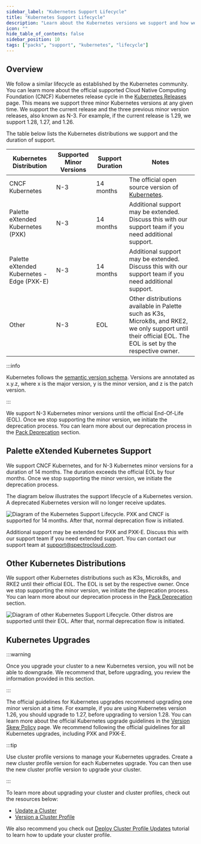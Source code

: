 ```yaml
---
sidebar_label: "Kubernetes Support Lifecycle"
title: "Kubernetes Support Lifecycle"
description: "Learn about the Kubernetes versions we support and how we manage Kubernetes support."
icon: ""
hide_table_of_contents: false
sidebar_position: 10
tags: ["packs", "support", "kubernetes", "lifecycle"]
---
```


## Overview

We follow a similar lifecycle as established by the Kubernetes community. You can learn more about the official
supported Cloud Native Computing Foundation (CNCF) Kubernetes release cycle in the
[Kubernetes Releases](https://kubernetes.io/releases/) page. This means we support three minor Kubernetes versions at
any given time. We support the current release and the three previous minor version releases, also known as N-3. For
example, if the current release is 1.29, we support 1.28, 1.27, and 1.26.

The table below lists the Kubernetes distributions we support and the duration of support.

| Kubernetes Distribution                    | Supported Minor Versions | Support Duration | Notes                                                                                                                                                       |
| ------------------------------------------ | ------------------------ | ---------------- | ----------------------------------------------------------------------------------------------------------------------------------------------------------- |
| CNCF Kubernetes                            | N-3                      | 14 months        | The official open source version of [Kubernetes](https://kubernetes.io/).                                                                                   |
| Palette eXtended Kubernetes (PXK)          | N-3                      | 14 months        | Additional support may be extended. Discuss this with our support team if you need additional support.                                                      |
| Palette eXtended Kubernetes - Edge (PXK-E) | N-3                      | 14 months        | Additional support may be extended. Discuss this with our support team if you need additional support.                                                      |
| Other                                      | N-3                      | EOL              | Other distributions available in Palette such as K3s, Microk8s, and RKE2, we only support until their official EOL. The EOL is set by the respective owner. |

:::info

Kubernetes follows the [semantic version schema](https://semver.org/). Versions are annotated as x.y.z, where x is the
major version, y is the minor version, and z is the patch version.

:::

We support N-3 Kubernetes minor versions until the official End-Of-Life (EOL). Once we stop supporting the minor
version, we initiate the deprecation process. You can learn more about our deprecation process in the
[Pack Deprecation](./maintenance-policy.md#pack-deprecations) section.

## Palette eXtended Kubernetes Support

<!-- prettier-ignore-start -->
We support CNCF Kubernetes, <VersionedLink text="Palette eXtended Kubernetes (PXK)" url="/integrations/packs/?pack=kubernetes" />  and <VersionedLink text="Palette eXtended Kubernetes Edge (PXK-E)" url="/integrations/packs/?pack=edge-k8s"/> for N-3 Kubernetes minor versions for a duration of 14
months. The duration exceeds the official EOL by four months. Once we stop supporting the minor version, we initiate the
deprecation process.
<!-- prettier-ignore-end -->

The diagram below illustrates the support lifecycle of a Kubernetes version. A deprecated Kubernetes version will no
longer receive updates.

![Diagram of the Kubernetes Support Lifecycle. PXK and CNCF is supported for 14 months. After that, normal deprecation flow is initiated.](/integrations_kubernetes-support_support-cycle.webp)

Additional support may be extended for PXK and PXK-E. Discuss this with our support team if you need extended support.
You can contact our support team at [support@spectrocloud.com](mailto:support@spectrocloud.com).

## Other Kubernetes Distributions

We support other Kubernetes distributions such as K3s, Microk8s, and RKE2 until their official EOL. The EOL is set by
the respective owner. Once we stop supporting the minor version, we initiate the deprecation process. You can learn more
about our deprecation process in the [Pack Deprecation](./maintenance-policy.md#pack-deprecations) section.

![Diagram of other Kubernetes Support Lifecycle. Other distros are supported until their EOL. After that, normal deprecation flow is initiated.](/integrations_kubernetes-support_support-cycle_other.webp)

## Kubernetes Upgrades

:::warning

Once you upgrade your cluster to a new Kubernetes version, you will not be able to downgrade. We recommend that, before
upgrading, you review the information provided in this section.

:::

The official guidelines for Kubernetes upgrades recommend upgrading one minor version at a time. For example, if you are
using Kubernetes version 1.26, you should upgrade to 1.27, before upgrading to version 1.28. You can learn more about
the official Kubernetes upgrade guidelines in the
[Version Skew Policy](https://kubernetes.io/releases/version-skew-policy/) page. We recommend following the official
guidelines for all Kubernetes upgrades, including PXK and PXK-E.

:::tip

Use cluster profile versions to manage your Kubernetes upgrades. Create a new cluster profile version for each
Kubernetes upgrade. You can then use the new cluster profile version to upgrade your cluster.

:::

To learn more about upgrading your cluster and cluster profiles, check out the resources below:

- [Update a Cluster](../clusters/cluster-management/cluster-updates.md)
- [Version a Cluster Profile](../profiles/cluster-profiles/modify-cluster-profiles/version-cluster-profile.md)

We also recommend you check out
[Deploy Cluster Profile Updates](../tutorials/cluster-management/update-maintain/update-k8s-cluster.md) tutorial to
learn how to update your cluster profile.
